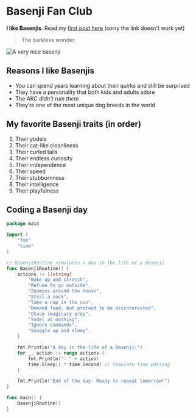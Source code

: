 # Basenji Fan Club

**I like Basenjis**. Read my [first post here](/firstpost) (sorry the link doesn't work yet)

> The barkless wonder.

![A very nice basenji](images/basenji.jpg)

## Reasons I like Basenjis

- You can spend years learning about their quirks and still be surprised
- They have a personality that both kids and adults adore
- The AKC _didn't ruin them_
- They’re one of the most unique dog breeds in the world

## My favorite Basenji traits (in order)

1. Their yodels
2. Their cat-like cleanliness
3. Their curled tails
4. Their endless curiosity
5. Their independence
6. Their speed
7. Their stubbornness
8. Their intelligence
9. Their playfulness

## Coding a Basenji day

```go
package main

import (
	"fmt"
	"time"
)

// BasenjiRoutine simulates a day in the life of a Basenji
func BasenjiRoutine() {
	actions := []string{
		"Wake up and stretch",
		"Refuse to go outside",
		"Zoomies around the house",
		"Steal a sock",
		"Take a nap in the sun",
		"Demand food, but pretend to be disinterested",
		"Chase imaginary prey",
		"Yodel at nothing",
		"Ignore commands",
		"Snuggle up and sleep",
	}

	fmt.Println("A day in the life of a Basenji:")
	for _, action := range actions {
		fmt.Println("- " + action)
		time.Sleep(1 * time.Second) // Simulate time passing
	}

	fmt.Println("End of the day. Ready to repeat tomorrow!")
}

func main() {
	BasenjiRoutine()
}
```
